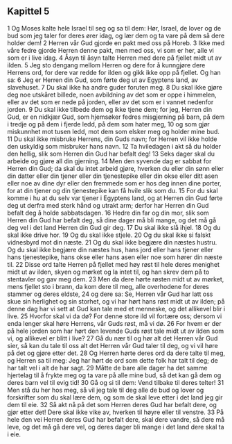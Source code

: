## Kapittel 5

1 Og Moses kalte hele Israel til seg og sa til dem: Hør, Israel, de lover og de bud som jeg taler for deres ører idag, og lær dem og ta vare på dem så dere holder dem!
2 Herren vår Gud gjorde en pakt med oss på Horeb.
3 Ikke med våre fedre gjorde Herren denne pakt, men med oss, vi som er her, alle vi som er i live idag.
4 Åsyn til åsyn talte Herren med dere på fjellet midt ut av ilden.
5 Jeg sto dengang mellom Herren og dere for å kunngjøre dere Herrens ord, for dere var redde for ilden og gikk ikke opp på fjellet. Og han sa:
6 Jeg er Herren din Gud, som førte deg ut av Egyptens land, av slavehuset.
7 Du skal ikke ha andre guder foruten meg.
8 Du skal ikke gjøre deg noe utskåret billede, noen avbildning av det som er oppe i himmelen, eller av det som er nede på jorden, eller av det som er i vannet nedenfor jorden.
9 Du skal ikke tilbede dem og ikke tjene dem; for jeg, Herren din Gud, er en nidkjær Gud, som hjemsøker fedres misgjerning på barn, på dem i tredje og på dem i fjerde ledd, på dem som hater meg,
10 og som gjør miskunnhet mot tusen ledd, mot dem som elsker meg og holder mine bud.
11 Du skal ikke misbruke Herrens, din Guds navn; for Herren vil ikke holde den uskyldig som misbruker hans navn.
12 Ta hviledagen i akt så du holder den hellig, slik som Herren din Gud har befalt deg!
13 Seks dager skal du arbeide og gjøre all din gjerning.
14 Men den syvende dag er sabbat for Herren din Gud; da skal du intet arbeid gjøre, hverken du eller din sønn eller din datter eller din tjener eller din tjenestepike eller din okse eller ditt asen eller noe av dine dyr eller den fremmede som er hos deg innen dine porter, for at din tjener og din tjenestepike kan få hvile slik som du.
15 For du skal komme i hu at du selv var tjener i Egyptens land, og at Herren din Gud førte deg ut derfra med sterk hånd og utrakt arm; derfor har Herren din Gud befalt deg å holde sabbatsdagen.
16 Hedre din far og din mor, slik som Herren din Gud har befalt deg, så dine dager må bli mange, og det må gå deg vel i det land Herren din Gud gir deg.
17 Du skal ikke slå ihjel.
18 Og du skal ikke drive hor.
19 Og du skal ikke stjele.
20 Og du skal ikke si falskt vidnesbyrd mot din næste.
21 Og du skal ikke begjære din næstes hustru. Og du skal ikke begjære din næstes hus, hans jord eller hans tjener eller hans tjenestepike, hans okse eller hans asen eller noe som hører din næste til.
22 Disse ord talte Herren på fjellet med høy røst til hele deres menighet midt ut av ilden, skyen og mørket og la intet til, og han skrev dem på to stentavler og gav meg dem.
23 Men da dere hørte røsten midt ut av mørket, mens fjellet sto i brann, da kom dere til meg, alle overhodene for deres stammer og deres eldste,
24 og dere sa: Se, Herren vår Gud har latt oss skue sin herlighet og sin storhet, og vi har hørt hans røst midt ut av ilden; på denne dag har vi sett at Gud kan tale med et menneske, og det allikevel blir i live.
25 Hvorfor skal vi da dø? For denne store ild vil fortære oss; dersom vi enda lenger skal høre Herrens, vår Guds røst, må vi dø.
26 For hvem er der på hele jorden som har hørt den levende Guds røst tale midt ut av ilden som vi, og allikevel er blitt i live?
27 Gå du nær til og hør alt det Herren vår Gud sier, så kan du tale til oss alt det Herren vår Gud taler til deg, og vi vil høre på det og gjøre etter det.
28 Og Herren hørte deres ord da dere talte til meg, og Herren sa til meg: Jeg har hørt de ord som dette folk har talt til deg; de har talt vel i alt de har sagt.
29 Måtte de bare alle dager ha det samme hjertelag til å frykte meg og ta vare på alle mine bud, så det kan gå dem og deres barn vel til evig tid!
30 Gå og si til dem: Vend tilbake til deres telter!
31 Men stå du her hos meg, så vil jeg tale til deg alle de bud og lover og forskrifter som du skal lære dem, og som de skal leve etter i det land jeg gir dem til eie.
32 Så akt nå på det som Herren deres Gud har befalt dere, og gjør etter det! Dere skal ikke vike av, hverken til høyre eller til venstre.
33 På hele den vei Herren deres Gud har befalt dere, skal dere vandre, så dere må leve, og det må gå dere vel, og deres dager bli mange i det land dere skal ta i eie.
